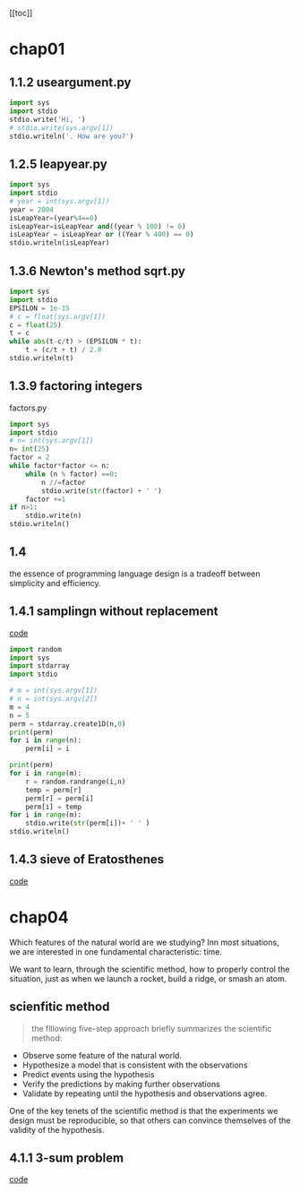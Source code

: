 [[toc]]
# chap01 
## 1.1.2 useargument.py
```python
import sys
import stdio
stdio.write('Hi, ')
# stdio.write(sys.argv[1])
stdio.writeln('. How are you?')
```

## 1.2.5 leapyear.py
```python
import sys
import stdio
# year = int(sys.argv[1])
year = 2004
isLeapYear=(year%4==0)
isLeapYear=isLeapYear and((year % 100) != 0)
isLeapYear = isLeapYear or ((Year % 400) == 0)
stdio.writeln(isLeapYear)
```
## 1.3.6 Newton's method sqrt.py
```python
import sys
import stdio
EPSILON = 1e-15
# c = float(sys.argv[1])
c = float(25)
t = c
while abs(t-c/t) > (EPSILON * t):
    t = (c/t + t) / 2.0
stdio.writeln(t)
```
## 1.3.9 factoring integers 
factors.py
```python
import sys
import stdio
# n= int(sys.argv[1])
n= int(25)
factor = 2
while factor*factor <= n:
    while (n % factor) ==0:
        n //=factor
        stdio.write(str(factor) + ' ')
    factor +=1
if n>1:
    stdio.write(n)
stdio.writeln()
```
## 1.4
the essence of programming language design is a tradeoff between simplicity and efficiency.

## 1.4.1 samplingn without replacement
[code](sample.py)
```python
import random
import sys
import stdarray
import stdio

# m = int(sys.argv[1])
# n = int(sys.argv[2])
m = 4
n = 5
perm = stdarray.create1D(n,0)
print(perm)
for i in range(n):
    perm[i] = i

print(perm)
for i in range(m):
    r = random.randrange(i,n)
    temp = perm[r]
    perm[r] = perm[i]
    perm[i] = temp
for i in range(m):
    stdio.write(str(perm[i])+ ' ' )
stdio.writeln()
```
## 1.4.3 sieve of Eratosthenes
[code](primesieve.py)
## 

# chap04

Which features of the natural world are we studying? Inn most situations, we are interested in one fundamental characteristic: time.

We want to learn, through the scientific method, how to properly control the situation, just as when we launch a rocket, build a ridge, or smash an atom.

## scienfitic method
> the flllowing five-step approach briefly summarizes the scientific method:
- Observe some feature of the natural world.
- Hypothesize a model that is consistent with the observations
- Predict events using the hypothesis
- Verify the predictions by making further observations
- Validate by repeating until the hypothesis and observations agree.

One of the key tenets of the scientific method is that the experiments we design must be reproducible, so that others can convince themselves of the validity of the hypothesis.

## 4.1.1 3-sum problem
[code](threesum.py)
```python
```